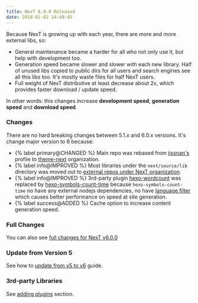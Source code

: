 ```yaml
---
title: NexT 6.0.0 Released
date: 2018-01-02 14:49:45
---
```

Because NexT is growing up with each year, there are more and more external libs, so:

- General maintenance became a harder for all who not only use it, but help with development too.
- Generation speed became slower and slower with each new library. Half of unused libs copied to public dirs for all users and search engines see all this libs too. It's mostly waste files for half NexT users.
- Full weight of NexT distributive at least decrease about 2x, which provides faster download / update speed.

In other words: this changes increase **development speed**, **generation speed** and **download speed**.

### Changes

There are no hard breaking changes between 5.1.x and 6.0.x versions. It's change major version to 6 because:

- {% label primary@CHANGED %} Main repo was rebased from [iissnan's][] profile to [theme-next][] organization.
- {% label info@IMPROVED %} Most libraries under the `next/source/lib` directory was moved out to [external repos under NexT organization][theme-next].
- {% label info@IMPROVED %} 3rd-party plugin [hexo-wordcount][] was replaced by [hexo-symbols-count-time][] because `hexo-symbols-count-time` no have any external nodejs dependencies, no have [language filter][] which causes better performance on speed at site generation.
- {% label success@ADDED %} Cache option to increase content generation speed.

### Full Changes

You can also see [full changes for NexT v6.0.0][v6.0.0]

### Update from Version 5

See how to [update from v5 to v6][update-from-v5-to-v6] guide.

### 3rd-party Libraries

See [adding plugins][plugins] section.

[iissnan's]:               https://github.com/iissnan/hexo-theme-next
[theme-next]:              https://github.com/theme-next
[hexo-wordcount]:          https://github.com/willin/hexo-wordcount
[hexo-symbols-count-time]: https://github.com/theme-next/hexo-symbols-count-time
[language filter]:         https://github.com/willin/hexo-wordcount/issues/7
[v6.0.0]:                  https://github.com/theme-next/hexo-theme-next/releases/tag/v6.0.0
[update-from-v5-to-v6]:    /docs/getting-started/update-from-v5/
[plugins]:                 /docs/getting-started/#Adding-Plugins